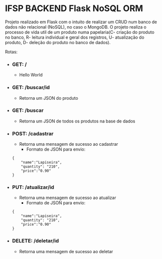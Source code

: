 # IFSP BACKEND Flask NoSQL ORM

Projeto realizado em Flask com o intuito de realizar um CRUD num banco de dados não relacional (NoSQL), no caso o MongoDB. O projeto realiza o processo de vida util de um produto numa papelaria(C- criação do produto no banco, R- leitura individual e geral dos registros, U- atualização do produto, D- deleção do produto no banco de dados).

Rotas:
- ### GET: /
    - Hello World

- ### GET: /buscar/id
    - Retorna um JSON do produto

- ### GET: /buscar
    - Retorna um JSON de todos os produtos na base de dados

- ### POST: /cadastrar
    - Retorna uma mensagem de sucesso ao cadastrar 
        - Formato de JSON para envio:
    ```
    {
        "name":"Lapiseira",
        "quantity": "210",
        "price":"0.90"
    }
    ```

- ### PUT: /atualizar/id
    - Retorna uma mensagem de sucesso ao atualizar 
        - Formato de JSON para envio:
    ```
    {
        "name":"Lapiseira",
        "quantity": "210",
        "price":"0.90"
    }
    ```


- ### DELETE: /deletar/id
    - Retorna uma mensagem de sucesso ao deletar